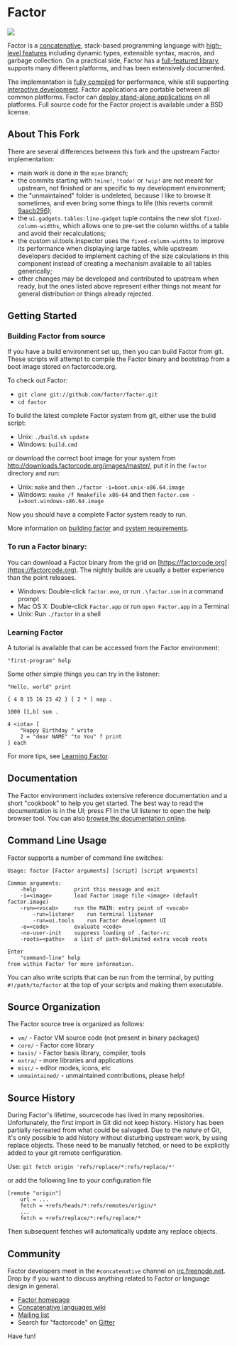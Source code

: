 # Factor

[![](https://api.travis-ci.org/factor/factor.svg)](https://travis-ci.org/factor/factor)

Factor is a [concatenative](https://www.concatenative.org), stack-based
programming language with [high-level
features](https://concatenative.org/wiki/view/Factor/Features/The%20language)
including dynamic types, extensible syntax, macros, and garbage collection.
On a practical side, Factor has a [full-featured
library](https://docs.factorcode.org/content/article-vocab-index.html),
supports many different platforms, and has been extensively documented.

The implementation is [fully
compiled](https://concatenative.org/wiki/view/Factor/Optimizing%20compiler)
for performance, while still supporting [interactive
development](https://concatenative.org/wiki/view/Factor/Interactive%20development).
Factor applications are portable between all common platforms.  Factor can
[deploy stand-alone
applications](https://concatenative.org/wiki/view/Factor/Deployment) on all
platforms.  Full source code for the Factor project is available under a BSD
license.

## About This Fork

There are several differences between this fork and the upstream Factor
implementation:

* main work is done in the `mine` branch;
* the commits starting with `!mine!`, `!todo!` or `!wip!` are not meant for
upstream, not finished or are specific to my development environment;
* the "unmaintained" folder is undeleted, because I like to browse it
sometimes, and even bring some things to life (this reverts commit
[9aacb296](https://github.com/AlexIljin/factor/commit/9aacb296));
* the `ui.gadgets.tables:line-gadget` tuple contains the new slot
`fixed-column-widths`, which allows one to pre-set the column widths of a
table and avoid their recalculations;
* the custom ui.tools.inspector uses the `fixed-column-widths` to improve
its performance when displaying large tables, while upstream developers
decided to implement caching of the size calculations in this component
instead of creating a mechanism available to all tables generically;
* other changes may be developed and contributed to upstream when ready,
but the ones listed above represent either things not meant for general
distribution or things already rejected.

## Getting Started

### Building Factor from source

If you have a build environment set up, then you can build Factor from git.
These scripts will attempt to compile the Factor binary and bootstrap from
a boot image stored on factorcode.org.

To check out Factor:

* `git clone git://github.com/factor/factor.git`
* `cd factor`

To build the latest complete Factor system from git, either use the
build script:

* Unix: `./build.sh update`
* Windows: `build.cmd`

or download the correct boot image for your system from
http://downloads.factorcode.org/images/master/, put it in the `factor`
directory and run:

* Unix: `make` and then `./factor -i=boot.unix-x86.64.image`
* Windows: `nmake /f Nmakefile x86-64` and then `factor.com -i=boot.windows-x86.64.image`

Now you should have a complete Factor system ready to run.

More information on [building factor](https://concatenative.org/wiki/view/Factor/Building%20Factor)
and [system requirements](https://concatenative.org/wiki/view/Factor/Requirements).

### To run a Factor binary:

You can download a Factor binary from the grid on [https://factorcode.org](https://factorcode.org).
The nightly builds are usually a better experience than the point releases.

* Windows: Double-click `factor.exe`, or run `.\factor.com` in a command prompt
* Mac OS X: Double-click `Factor.app` or run `open Factor.app` in a Terminal
* Unix: Run `./factor` in a shell

### Learning Factor

A tutorial is available that can be accessed from the Factor environment:

```factor
"first-program" help
```

Some other simple things you can try in the listener:

```factor
"Hello, world" print

{ 4 8 15 16 23 42 } [ 2 * ] map .

1000 [1,b] sum .

4 <iota> [
    "Happy Birthday " write
    2 = "dear NAME" "to You" ? print
] each
```

For more tips, see [Learning Factor](https://concatenative.org/wiki/view/Factor/Learning).

## Documentation

The Factor environment includes extensive reference documentation and a
short "cookbook" to help you get started. The best way to read the
documentation is in the UI; press F1 in the UI listener to open the help
browser tool. You can also [browse the documentation
online](https://docs.factorcode.org).

## Command Line Usage

Factor supports a number of command line switches:

```
Usage: factor [Factor arguments] [script] [script arguments]

Common arguments:
    -help            print this message and exit
    -i=<image>       load Factor image file <image> (default factor.image)
    -run=<vocab>     run the MAIN: entry point of <vocab>
        -run=listener    run terminal listener
        -run=ui.tools    run Factor development UI
    -e=<code>        evaluate <code>
    -no-user-init    suppress loading of .factor-rc
    -roots=<paths>   a list of path-delimited extra vocab roots

Enter
    "command-line" help
from within Factor for more information.
```

You can also write scripts that can be run from the terminal, by putting
``#!/path/to/factor`` at the top of your scripts and making them executable.

## Source Organization

The Factor source tree is organized as follows:

* `vm/` - Factor VM source code (not present in binary packages)
* `core/` - Factor core library
* `basis/` - Factor basis library, compiler, tools
* `extra/` - more libraries and applications
* `misc/` - editor modes, icons, etc
* `unmaintained/` - unmaintained contributions, please help!

## Source History

During Factor's lifetime, sourcecode has lived in many repositories. Unfortunately, the first import in Git did not keep history. History has been partially recreated from what could be salvaged. Due to the nature of Git, it's only possible to add history without disturbing upstream work, by using replace objects. These need to be manually fetched, or need to be explicitly added to your git remote configuration.

Use:
`git fetch origin 'refs/replace/*:refs/replace/*'`

or add the following line to your configuration file

```
[remote "origin"]
    url = ...
    fetch = +refs/heads/*:refs/remotes/origin/*
    ...
    fetch = +refs/replace/*:refs/replace/*
```

Then subsequent fetches will automatically update any replace objects.

## Community

Factor developers meet in the `#concatenative` channel on
[irc.freenode.net](http://freenode.net). Drop by if you want to discuss
anything related to Factor or language design in general.

* [Factor homepage](https://factorcode.org)
* [Concatenative languages wiki](https://concatenative.org)
* [Mailing list](factor-talk@lists.sourceforge.net)
* Search for "factorcode" on [Gitter](https://gitter.im/)

Have fun!
